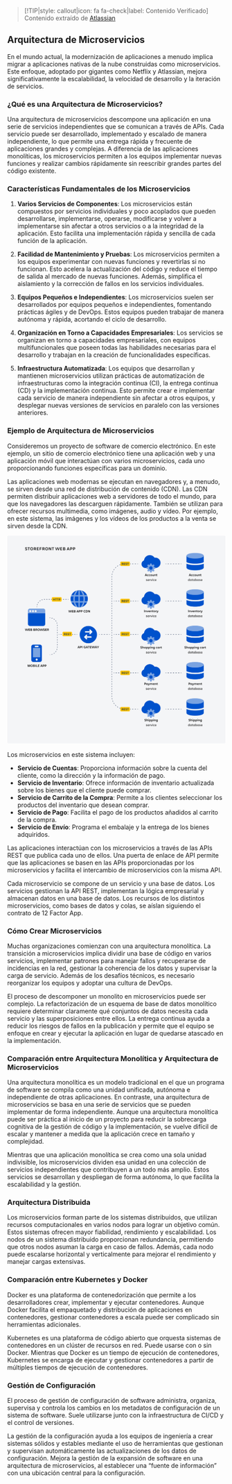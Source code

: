 > [!TIP|style: callout|icon: fa fa-check|label: Contenido Verificado]
> Contenido extraído de [Atlassian](https://www.atlassian.com/es)

## Arquitectura de Microservicios <!-- {docsify-ignore} -->

En el mundo actual, la modernización de aplicaciones a menudo implica migrar a aplicaciones nativas de la nube construidas como microservicios. Este enfoque, adoptado por gigantes como Netflix y Atlassian, mejora significativamente la escalabilidad, la velocidad de desarrollo y la iteración de servicios.

### ¿Qué es una Arquitectura de Microservicios?

Una arquitectura de microservicios descompone una aplicación en una serie de servicios independientes que se comunican a través de APIs. Cada servicio puede ser desarrollado, implementado y escalado de manera independiente, lo que permite una entrega rápida y frecuente de aplicaciones grandes y complejas. A diferencia de las aplicaciones monolíticas, los microservicios permiten a los equipos implementar nuevas funciones y realizar cambios rápidamente sin reescribir grandes partes del código existente.

### Características Fundamentales de los Microservicios

1. **Varios Servicios de Componentes**: Los microservicios están compuestos por servicios individuales y poco acoplados que pueden desarrollarse, implementarse, operarse, modificarse y volver a implementarse sin afectar a otros servicios o a la integridad de la aplicación. Esto facilita una implementación rápida y sencilla de cada función de la aplicación.

2. **Facilidad de Mantenimiento y Pruebas**: Los microservicios permiten a los equipos experimentar con nuevas funciones y revertirlas si no funcionan. Esto acelera la actualización del código y reduce el tiempo de salida al mercado de nuevas funciones. Además, simplifica el aislamiento y la corrección de fallos en los servicios individuales.

3. **Equipos Pequeños e Independientes**: Los microservicios suelen ser desarrollados por equipos pequeños e independientes, fomentando prácticas ágiles y de DevOps. Estos equipos pueden trabajar de manera autónoma y rápida, acortando el ciclo de desarrollo.

4. **Organización en Torno a Capacidades Empresariales**: Los servicios se organizan en torno a capacidades empresariales, con equipos multifuncionales que poseen todas las habilidades necesarias para el desarrollo y trabajan en la creación de funcionalidades específicas.

5. **Infraestructura Automatizada**: Los equipos que desarrollan y mantienen microservicios utilizan prácticas de automatización de infraestructuras como la integración continua (CI), la entrega continua (CD) y la implementación continua. Esto permite crear e implementar cada servicio de manera independiente sin afectar a otros equipos, y desplegar nuevas versiones de servicios en paralelo con las versiones anteriores.

### Ejemplo de Arquitectura de Microservicios

Consideremos un proyecto de software de comercio electrónico. En este ejemplo, un sitio de comercio electrónico tiene una aplicación web y una aplicación móvil que interactúan con varios microservicios, cada uno proporcionando funciones específicas para un dominio.

Las aplicaciones web modernas se ejecutan en navegadores y, a menudo, se sirven desde una red de distribución de contenido (CDN). Las CDN permiten distribuir aplicaciones web a servidores de todo el mundo, para que los navegadores las descarguen rápidamente. También se utilizan para ofrecer recursos multimedia, como imágenes, audio y vídeo. Por ejemplo, en este sistema, las imágenes y los vídeos de los productos a la venta se sirven desde la CDN.

![](../../img/arquitectura_microservicios.png)

Los microservicios en este sistema incluyen:

- **Servicio de Cuentas**: Proporciona información sobre la cuenta del cliente, como la dirección y la información de pago.
- **Servicio de Inventario**: Ofrece información de inventario actualizada sobre los bienes que el cliente puede comprar.
- **Servicio de Carrito de la Compra**: Permite a los clientes seleccionar los productos del inventario que desean comprar.
- **Servicio de Pago**: Facilita el pago de los productos añadidos al carrito de la compra.
- **Servicio de Envío**: Programa el embalaje y la entrega de los bienes adquiridos.

Las aplicaciones interactúan con los microservicios a través de las APIs REST que publica cada uno de ellos. Una puerta de enlace de API permite que las aplicaciones se basen en las APIs proporcionadas por los microservicios y facilita el intercambio de microservicios con la misma API.

Cada microservicio se compone de un servicio y una base de datos. Los servicios gestionan la API REST, implementan la lógica empresarial y almacenan datos en una base de datos. Los recursos de los distintos microservicios, como bases de datos y colas, se aíslan siguiendo el contrato de 12 Factor App.

### Cómo Crear Microservicios

Muchas organizaciones comienzan con una arquitectura monolítica. La transición a microservicios implica dividir una base de código en varios servicios, implementar patrones para manejar fallos y recuperarse de incidencias en la red, gestionar la coherencia de los datos y supervisar la carga de servicio. Además de los desafíos técnicos, es necesario reorganizar los equipos y adoptar una cultura de DevOps.

El proceso de descomponer un monolito en microservicios puede ser complejo. La refactorización de un esquema de base de datos monolítico requiere determinar claramente qué conjuntos de datos necesita cada servicio y las superposiciones entre ellos. La entrega continua ayuda a reducir los riesgos de fallos en la publicación y permite que el equipo se enfoque en crear y ejecutar la aplicación en lugar de quedarse atascado en la implementación.

### Comparación entre Arquitectura Monolítica y Arquitectura de Microservicios

Una arquitectura monolítica es un modelo tradicional en el que un programa de software se compila como una unidad unificada, autónoma e independiente de otras aplicaciones. En contraste, una arquitectura de microservicios se basa en una serie de servicios que se pueden implementar de forma independiente. Aunque una arquitectura monolítica puede ser práctica al inicio de un proyecto para reducir la sobrecarga cognitiva de la gestión de código y la implementación, se vuelve difícil de escalar y mantener a medida que la aplicación crece en tamaño y complejidad.

Mientras que una aplicación monolítica se crea como una sola unidad indivisible, los microservicios dividen esa unidad en una colección de servicios independientes que contribuyen a un todo más amplio. Estos servicios se desarrollan y despliegan de forma autónoma, lo que facilita la escalabilidad y la gestión.

### Arquitectura Distribuida

Los microservicios forman parte de los sistemas distribuidos, que utilizan recursos computacionales en varios nodos para lograr un objetivo común. Estos sistemas ofrecen mayor fiabilidad, rendimiento y escalabilidad. Los nodos de un sistema distribuido proporcionan redundancia, permitiendo que otros nodos asuman la carga en caso de fallos. Además, cada nodo puede escalarse horizontal y verticalmente para mejorar el rendimiento y manejar cargas extensivas.

### Comparación entre Kubernetes y Docker

Docker es una plataforma de contenedorización que permite a los desarrolladores crear, implementar y ejecutar contenedores. Aunque Docker facilita el empaquetado y distribución de aplicaciones en contenedores, gestionar contenedores a escala puede ser complicado sin herramientas adicionales.

Kubernetes es una plataforma de código abierto que orquesta sistemas de contenedores en un clúster de recursos en red. Puede usarse con o sin Docker. Mientras que Docker es un tiempo de ejecución de contenedores, Kubernetes se encarga de ejecutar y gestionar contenedores a partir de múltiples tiempos de ejecución de contenedores.

### Gestión de Configuración

El proceso de gestión de configuración de software administra, organiza, supervisa y controla los cambios en los metadatos de configuración de un sistema de software. Suele utilizarse junto con la infraestructura de CI/CD y el control de versiones.

La gestión de la configuración ayuda a los equipos de ingeniería a crear sistemas sólidos y estables mediante el uso de herramientas que gestionan y supervisan automáticamente las actualizaciones de los datos de configuración. Mejora la gestión de la expansión de software en una arquitectura de microservicios, al establecer una “fuente de información” con una ubicación central para la configuración.
